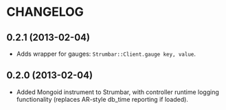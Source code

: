 # CHANGELOG

## 0.2.1 (2013-02-04)

* Adds wrapper for gauges: `Strumbar::Client.gauge key, value`.

## 0.2.0 (2013-02-04)

* Added Mongoid instrument to Strumbar, with controller runtime logging functionality (replaces AR-style db_time reporting if loaded).
